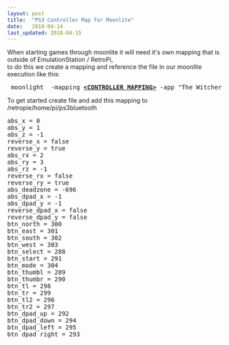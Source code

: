 ```yaml
---
layout: post
title:  "PS3 Controller Map for Moonlite"
date:   2018-04-14
last_updated: 2018-04-15
---
```


<p id="bkmrk-when-starting-games-">When starting games through moonlite it will need it's own mapping that is outside of EmulationStation / RetroPi,<br>to do this we create a mapping and reference the file in our moonlite execution like this:</p>
<pre class="code hljs nginx" id="bkmrk-%23%21%2Fbin%2Fbash-moonligh"> <span class="hljs-title">moonlight</span>  -mapping <span style="text-decoration: underline;"><strong>&lt;CONTROLLER MAPPING&gt;</strong></span> -app <span class="hljs-string">"The Witcher 3: Wild Hunt"</span> stream &lt;IP ADDRESS&gt;</pre>
<p id="bkmrk-add-this-mapping-to-">To get started create file and add this mapping to /retropie/home/pi/ps3bluetooth</p>
<pre class="code" id="bkmrk-abs_x-%3D-0-abs_y-%3D-1-">abs_x = 0
abs_y = 1
abs_z = -1
reverse_x = false
reverse_y = true
abs_rx = 2
abs_ry = 3
abs_rz = -1
reverse_rx = false
reverse_ry = true
abs_deadzone = -696
abs_dpad_x = -1
abs_dpad_y = -1
reverse_dpad_x = false
reverse_dpad_y = false
btn_north = 300
btn_east = 301
btn_south = 302
btn_west = 303
btn_select = 288
btn_start = 291
btn_mode = 304
btn_thumbl = 289
btn_thumbr = 290
btn_tl = 298
btn_tr = 299
btn_tl2 = 296
btn_tr2 = 297
btn_dpad_up = 292
btn_dpad_down = 294
btn_dpad_left = 295
btn_dpad_right = 293</pre>
